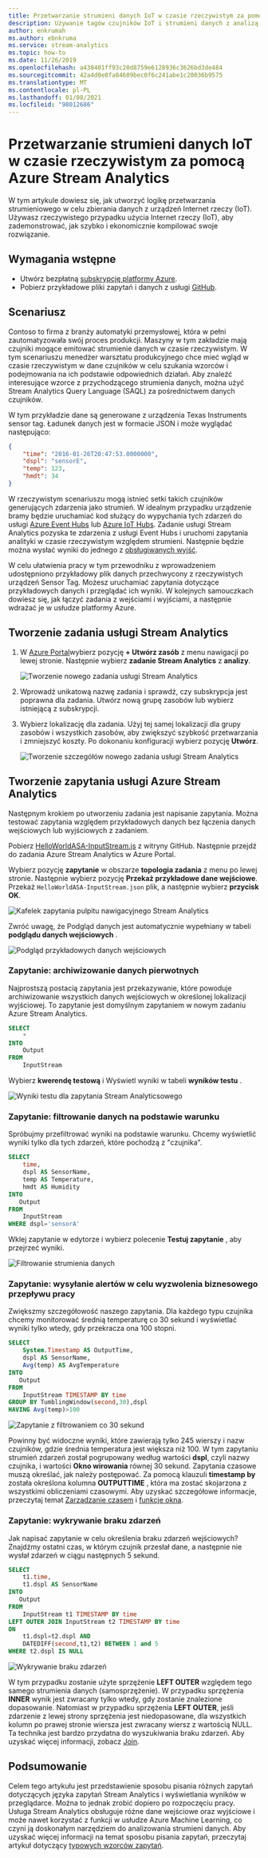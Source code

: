 ```yaml
---
title: Przetwarzanie strumieni danych IoT w czasie rzeczywistym za pomocą Azure Stream Analytics
description: Używanie tagów czujników IoT i strumieni danych z analizą strumieni i przetwarzaniem danych w czasie rzeczywistym
author: enkrumah
ms.author: ebnkruma
ms.service: stream-analytics
ms.topic: how-to
ms.date: 11/26/2019
ms.openlocfilehash: a438401ff93c20d8759e6128936c3626bd3de484
ms.sourcegitcommit: 42a4d0e8fa84609bec0f6c241abe1c20036b9575
ms.translationtype: MT
ms.contentlocale: pl-PL
ms.lasthandoff: 01/08/2021
ms.locfileid: "98012686"
---
```

# <a name="process-real-time-iot-data-streams-with-azure-stream-analytics"></a>Przetwarzanie strumieni danych IoT w czasie rzeczywistym za pomocą Azure Stream Analytics

W tym artykule dowiesz się, jak utworzyć logikę przetwarzania strumieniowego w celu zbierania danych z urządzeń Internet rzeczy (IoT). Używasz rzeczywistego przypadku użycia Internet rzeczy (IoT), aby zademonstrować, jak szybko i ekonomicznie kompilować swoje rozwiązanie.

## <a name="prerequisites"></a>Wymagania wstępne

* Utwórz bezpłatną [subskrypcję platformy Azure](https://azure.microsoft.com/pricing/free-trial/).
* Pobierz przykładowe pliki zapytań i danych z usługi [GitHub](https://aka.ms/azure-stream-analytics-get-started-iot).

## <a name="scenario"></a>Scenariusz

Contoso to firma z branży automatyki przemysłowej, która w pełni zautomatyzowała swój proces produkcji. Maszyny w tym zakładzie mają czujniki mogące emitować strumienie danych w czasie rzeczywistym. W tym scenariuszu menedżer warsztatu produkcyjnego chce mieć wgląd w czasie rzeczywistym w dane czujników w celu szukania wzorców i podejmowania na ich podstawie odpowiednich działań. Aby znaleźć interesujące wzorce z przychodzącego strumienia danych, można użyć Stream Analytics Query Language (SAQL) za pośrednictwem danych czujników.

W tym przykładzie dane są generowane z urządzenia Texas Instruments sensor tag. Ładunek danych jest w formacie JSON i może wyglądać następująco:

```json
{
    "time": "2016-01-26T20:47:53.0000000",  
    "dspl": "sensorE",  
    "temp": 123,  
    "hmdt": 34  
}  
```

W rzeczywistym scenariuszu mogą istnieć setki takich czujników generujących zdarzenia jako strumień. W idealnym przypadku urządzenie bramy będzie uruchamiać kod służący do wypychania tych zdarzeń do usługi [Azure Event Hubs](https://azure.microsoft.com/services/event-hubs/) lub [Azure IoT Hubs](https://azure.microsoft.com/services/iot-hub/). Zadanie usługi Stream Analytics pozyska te zdarzenia z usługi Event Hubs i uruchomi zapytania analityki w czasie rzeczywistym względem strumieni. Następnie będzie można wysłać wyniki do jednego z [obsługiwanych wyjść](stream-analytics-define-outputs.md).

W celu ułatwienia pracy w tym przewodniku z wprowadzeniem udostępniono przykładowy plik danych przechwycony z rzeczywistych urządzeń Sensor Tag. Możesz uruchamiać zapytania dotyczące przykładowych danych i przeglądać ich wyniki. W kolejnych samouczkach dowiesz się, jak łączyć zadania z wejściami i wyjściami, a następnie wdrażać je w usłudze platformy Azure.

## <a name="create-a-stream-analytics-job"></a>Tworzenie zadania usługi Stream Analytics

1. W [Azure Portal](https://portal.azure.com)wybierz pozycję **+ Utwórz zasób** z menu nawigacji po lewej stronie. Następnie wybierz **zadanie Stream Analytics** z **analizy**.
   
    ![Tworzenie nowego zadania usługi Stream Analytics](./media/stream-analytics-get-started-with-iot-devices/stream-analytics-get-started-with-iot-devices-02.png)

1. Wprowadź unikatową nazwę zadania i sprawdź, czy subskrypcja jest poprawna dla zadania. Utwórz nową grupę zasobów lub wybierz istniejącą z subskrypcji.

1. Wybierz lokalizację dla zadania. Użyj tej samej lokalizacji dla grupy zasobów i wszystkich zasobów, aby zwiększyć szybkość przetwarzania i zmniejszyć koszty. Po dokonaniu konfiguracji wybierz pozycję **Utwórz**.
   
    ![Tworzenie szczegółów nowego zadania usługi Stream Analytics](./media/stream-analytics-get-started-with-iot-devices/stream-analytics-get-started-with-iot-devices-03.png)

## <a name="create-an-azure-stream-analytics-query"></a>Tworzenie zapytania usługi Azure Stream Analytics
Następnym krokiem po utworzeniu zadania jest napisanie zapytania. Można testować zapytania względem przykładowych danych bez łączenia danych wejściowych lub wyjściowych z zadaniem.

Pobierz [HelloWorldASA-InputStream.js](https://github.com/Azure/azure-stream-analytics/blob/master/Samples/GettingStarted/HelloWorldASA-InputStream.json
) z witryny GitHub. Następnie przejdź do zadania Azure Stream Analytics w Azure Portal.

Wybierz pozycję **zapytanie** w obszarze **topologia zadania** z menu po lewej stronie. Następnie wybierz pozycję **Przekaż przykładowe dane wejściowe**. Przekaż `HelloWorldASA-InputStream.json` plik, a następnie wybierz **przycisk OK**.

![Kafelek zapytania pulpitu nawigacyjnego Stream Analytics](./media/stream-analytics-get-started-with-iot-devices/stream-analytics-get-started-with-iot-devices-05.png)

Zwróć uwagę, że Podgląd danych jest automatycznie wypełniany w tabeli **podglądu danych wejściowych** .

![Podgląd przykładowych danych wejściowych](./media/stream-analytics-get-started-with-iot-devices/input-preview.png)

### <a name="query-archive-your-raw-data"></a>Zapytanie: archiwizowanie danych pierwotnych

Najprostszą postacią zapytania jest przekazywanie, które powoduje archiwizowanie wszystkich danych wejściowych w określonej lokalizacji wyjściowej. To zapytanie jest domyślnym zapytaniem w nowym zadaniu Azure Stream Analytics.

```sql
SELECT 
    *
INTO
    Output
FROM
    InputStream
```

Wybierz **kwerendę testową** i Wyświetl wyniki w tabeli **wyników testu** .

![Wyniki testu dla zapytania Stream Analyticsowego](./media/stream-analytics-get-started-with-iot-devices/stream-analytics-get-started-with-iot-devices-07.png)

### <a name="query-filter-the-data-based-on-a-condition"></a>Zapytanie: filtrowanie danych na podstawie warunku

Spróbujmy przefiltrować wyniki na podstawie warunku. Chcemy wyświetlić wyniki tylko dla tych zdarzeń, które pochodzą z "czujnika".

```sql
SELECT 
    time,
    dspl AS SensorName,
    temp AS Temperature,
    hmdt AS Humidity
INTO
   Output
FROM
    InputStream
WHERE dspl='sensorA'
```

Wklej zapytanie w edytorze i wybierz polecenie **Testuj zapytanie** , aby przejrzeć wyniki.

![Filtrowanie strumienia danych](./media/stream-analytics-get-started-with-iot-devices/stream-analytics-get-started-with-iot-devices-08.png)

### <a name="query-alert-to-trigger-a-business-workflow"></a>Zapytanie: wysyłanie alertów w celu wyzwolenia biznesowego przepływu pracy

Zwiększmy szczegółowość naszego zapytania. Dla każdego typu czujnika chcemy monitorować średnią temperaturę co 30 sekund i wyświetlać wyniki tylko wtedy, gdy przekracza ona 100 stopni.

```sql
SELECT 
    System.Timestamp AS OutputTime,
    dspl AS SensorName,
    Avg(temp) AS AvgTemperature
INTO
   Output
FROM
    InputStream TIMESTAMP BY time
GROUP BY TumblingWindow(second,30),dspl
HAVING Avg(temp)>100
```

![Zapytanie z filtrowaniem co 30 sekund](./media/stream-analytics-get-started-with-iot-devices/stream-analytics-get-started-with-iot-devices-10.png)

Powinny być widoczne wyniki, które zawierają tylko 245 wierszy i nazw czujników, gdzie średnia temperatura jest większa niż 100. W tym zapytaniu strumień zdarzeń został pogrupowany według wartości **dspl**, czyli nazwy czujnika, i wartości **Okno wirowania** równej 30 sekund. Zapytania czasowe muszą określać, jak należy postępować. Za pomocą klauzuli **timestamp by** została określona kolumna **OUTPUTTIME** , która ma zostać skojarzona z wszystkimi obliczeniami czasowymi. Aby uzyskać szczegółowe informacje, przeczytaj temat [Zarządzanie czasem](/stream-analytics-query/time-management-azure-stream-analytics) i [funkcje okna](/stream-analytics-query/windowing-azure-stream-analytics).

### <a name="query-detect-absence-of-events"></a>Zapytanie: wykrywanie braku zdarzeń

Jak napisać zapytanie w celu określenia braku zdarzeń wejściowych? Znajdźmy ostatni czas, w którym czujnik przesłał dane, a następnie nie wysłał zdarzeń w ciągu następnych 5 sekund.

```sql
SELECT 
    t1.time,
    t1.dspl AS SensorName
INTO
   Output
FROM
    InputStream t1 TIMESTAMP BY time
LEFT OUTER JOIN InputStream t2 TIMESTAMP BY time
ON
    t1.dspl=t2.dspl AND
    DATEDIFF(second,t1,t2) BETWEEN 1 and 5
WHERE t2.dspl IS NULL
```

![Wykrywanie braku zdarzeń](./media/stream-analytics-get-started-with-iot-devices/stream-analytics-get-started-with-iot-devices-11.png)

W tym przypadku zostanie użyte sprzężenie **LEFT OUTER** względem tego samego strumienia danych (samosprzężenie). W przypadku sprzężenia **INNER** wynik jest zwracany tylko wtedy, gdy zostanie znalezione dopasowanie.  Natomiast w przypadku sprzężenia **LEFT OUTER**, jeśli zdarzenie z lewej strony sprzężenia jest niedopasowane, dla wszystkich kolumn po prawej stronie wiersza jest zwracany wiersz z wartością NULL. Ta technika jest bardzo przydatna do wyszukiwania braku zdarzeń. Aby uzyskać więcej informacji, zobacz [Join](/stream-analytics-query/join-azure-stream-analytics).

## <a name="conclusion"></a>Podsumowanie

Celem tego artykułu jest przedstawienie sposobu pisania różnych zapytań dotyczących języka zapytań Stream Analytics i wyświetlania wyników w przeglądarce. Można to jednak zrobić dopiero po rozpoczęciu pracy. Usługa Stream Analytics obsługuje różne dane wejściowe oraz wyjściowe i może nawet korzystać z funkcji w usłudze Azure Machine Learning, co czyni ją doskonałym narzędziem do analizowania strumieni danych. Aby uzyskać więcej informacji na temat sposobu pisania zapytań, przeczytaj artykuł dotyczący [typowych wzorców zapytań](stream-analytics-stream-analytics-query-patterns.md).